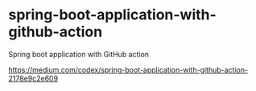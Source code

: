# spring-boot-application-with-github-action
Spring boot application with GitHub action

https://medium.com/codex/spring-boot-application-with-github-action-2178e9c2e609
